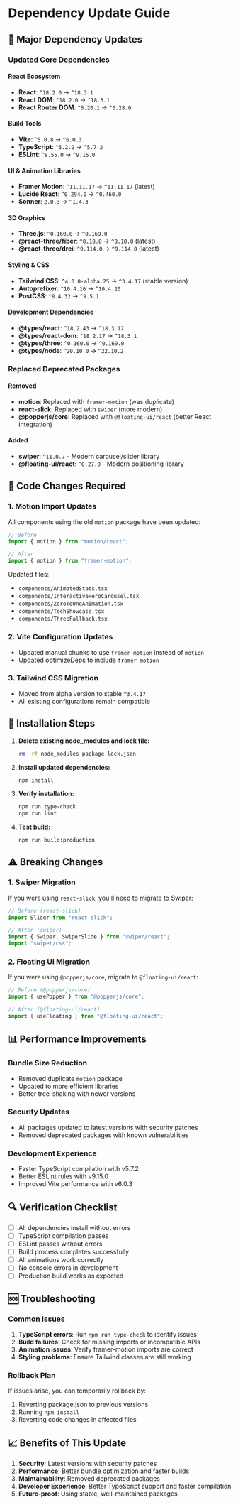 # Dependency Update Guide

## 🔄 Major Dependency Updates

### Updated Core Dependencies

#### React Ecosystem

- **React**: `^18.2.0` → `^18.3.1`
- **React DOM**: `^18.2.0` → `^18.3.1`
- **React Router DOM**: `^6.20.1` → `^6.28.0`

#### Build Tools

- **Vite**: `^5.0.8` → `^6.0.3`
- **TypeScript**: `^5.2.2` → `^5.7.2`
- **ESLint**: `^8.55.0` → `^9.15.0`

#### UI & Animation Libraries

- **Framer Motion**: `^11.11.17` → `^11.11.17` (latest)
- **Lucide React**: `^0.294.0` → `^0.460.0`
- **Sonner**: `2.0.3` → `^1.4.3`

#### 3D Graphics

- **Three.js**: `^0.160.0` → `^0.169.0`
- **@react-three/fiber**: `^8.18.0` → `^8.18.0` (latest)
- **@react-three/drei**: `^9.114.0` → `^9.114.0` (latest)

#### Styling & CSS

- **Tailwind CSS**: `^4.0.0-alpha.25` → `^3.4.17` (stable version)
- **Autoprefixer**: `^10.4.16` → `^10.4.20`
- **PostCSS**: `^8.4.32` → `^8.5.1`

#### Development Dependencies

- **@types/react**: `^18.2.43` → `^18.3.12`
- **@types/react-dom**: `^18.2.17` → `^18.3.1`
- **@types/three**: `^0.160.0` → `^0.169.0`
- **@types/node**: `^20.10.0` → `^22.10.2`

### Replaced Deprecated Packages

#### Removed

- **motion**: Replaced with `framer-motion` (was duplicate)
- **react-slick**: Replaced with `swiper` (more modern)
- **@popperjs/core**: Replaced with `@floating-ui/react` (better React integration)

#### Added

- **swiper**: `^11.0.7` - Modern carousel/slider library
- **@floating-ui/react**: `^0.27.0` - Modern positioning library

## 🔧 Code Changes Required

### 1. Motion Import Updates

All components using the old `motion` package have been updated:

```typescript
// Before
import { motion } from "motion/react";

// After
import { motion } from "framer-motion";
```

Updated files:

- `components/AnimatedStats.tsx`
- `components/InteractiveHeroCarousel.tsx`
- `components/ZeroToOneAnimation.tsx`
- `components/TechShowcase.tsx`
- `components/ThreeFallback.tsx`

### 2. Vite Configuration Updates

- Updated manual chunks to use `framer-motion` instead of `motion`
- Updated optimizeDeps to include `framer-motion`

### 3. Tailwind CSS Migration

- Moved from alpha version to stable `^3.4.17`
- All existing configurations remain compatible

## 🚀 Installation Steps

1. **Delete existing node_modules and lock file:**

   ```bash
   rm -rf node_modules package-lock.json
   ```

2. **Install updated dependencies:**

   ```bash
   npm install
   ```

3. **Verify installation:**

   ```bash
   npm run type-check
   npm run lint
   ```

4. **Test build:**
   ```bash
   npm run build:production
   ```

## ⚠️ Breaking Changes

### 1. Swiper Migration

If you were using `react-slick`, you'll need to migrate to Swiper:

```typescript
// Before (react-slick)
import Slider from "react-slick";

// After (swiper)
import { Swiper, SwiperSlide } from "swiper/react";
import "swiper/css";
```

### 2. Floating UI Migration

If you were using `@popperjs/core`, migrate to `@floating-ui/react`:

```typescript
// Before (@popperjs/core)
import { usePopper } from "@popperjs/core";

// After (@floating-ui/react)
import { useFloating } from "@floating-ui/react";
```

## 📊 Performance Improvements

### Bundle Size Reduction

- Removed duplicate `motion` package
- Updated to more efficient libraries
- Better tree-shaking with newer versions

### Security Updates

- All packages updated to latest versions with security patches
- Removed deprecated packages with known vulnerabilities

### Development Experience

- Faster TypeScript compilation with v5.7.2
- Better ESLint rules with v9.15.0
- Improved Vite performance with v6.0.3

## 🔍 Verification Checklist

- [ ] All dependencies install without errors
- [ ] TypeScript compilation passes
- [ ] ESLint passes without errors
- [ ] Build process completes successfully
- [ ] All animations work correctly
- [ ] No console errors in development
- [ ] Production build works as expected

## 🆘 Troubleshooting

### Common Issues

1. **TypeScript errors**: Run `npm run type-check` to identify issues
2. **Build failures**: Check for missing imports or incompatible APIs
3. **Animation issues**: Verify framer-motion imports are correct
4. **Styling problems**: Ensure Tailwind classes are still working

### Rollback Plan

If issues arise, you can temporarily rollback by:

1. Reverting package.json to previous versions
2. Running `npm install`
3. Reverting code changes in affected files

## 📈 Benefits of This Update

1. **Security**: Latest versions with security patches
2. **Performance**: Better bundle optimization and faster builds
3. **Maintainability**: Removed deprecated packages
4. **Developer Experience**: Better TypeScript support and faster compilation
5. **Future-proof**: Using stable, well-maintained packages
